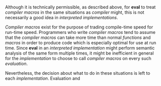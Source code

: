 

 

Although it is technically permissible, as described above, for **eval** to treat *compiler macros* in the same situations as *compiler* might, this is not necessarily a good idea in *interpreted implementations*. 

*Compiler macros* exist for the purpose of trading compile-time speed for run-time speed. Programmers who write *compiler macros* tend to assume that the *compiler macros* can take more time than normal *functions* and *macros* in order to produce code which is especially optimal for use at run time. Since **eval** in an *interpreted implementation* might perform semantic analysis of the same form multiple times, it might be inefficient in general for the *implementation* to choose to call *compiler macros* on every such *evaluation*. 

Nevertheless, the decision about what to do in these situations is left to each *implementation*. Evaluation and 





